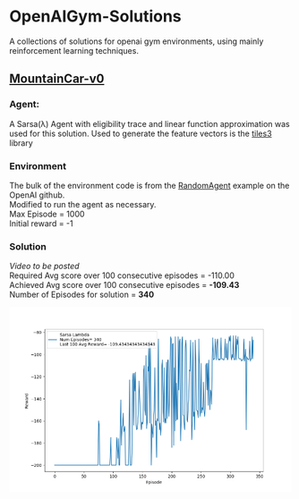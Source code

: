 # OpenAIGym-Solutions
A collections of solutions for openai gym environments, using mainly reinforcement learning techniques.

## [MountainCar-v0](https://github.com/amohamed11/OpenAIGym-Solutions/tree/master/MountainCar)  

### Agent:
A Sarsa(λ) Agent with eligibility trace and linear function approximation was used for this solution.
Used to generate the feature vectors is the [tiles3](http://incompleteideas.net/tiles/tiles3.html) library

### Environment 
The bulk of the environment code is from the [RandomAgent](https://github.com/openai/gym/blob/master/examples/agents/random_agent.py) example on the OpenAI github.   
Modified to run the agent as necessary.  
Max Episode = 1000  
Initial reward = -1  

### Solution 
*Video to be posted*   
Required Avg score over 100 consecutive episodes = -110.00   
Achieved Avg score over 100 consecutive episodes = **-109.43**   
Number of Episodes for solution = **340**

![](https://github.com/amohamed11/OpenAIGym-Solutions/blob/master/MountainCar/rewardPerEpisode.png)
